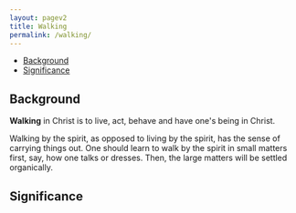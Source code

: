 ```yaml
---
layout: pagev2
title: Walking
permalink: /walking/
---
```

- [Background](#background)
- [Significance](#significance)

## Background

**Walking** in Christ is to live, act, behave and have one's being in Christ.  

Walking by the spirit, as opposed to living by the spirit, has the sense of carrying things out. One should learn to walk by the spirit in small matters first, say, how one talks or dresses. Then, the large matters will be settled organically. 

## Significance
